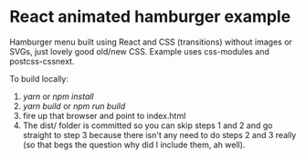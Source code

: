 # React animated hamburger example
Hamburger menu built using React and CSS (transitions) without images or SVGs, just lovely good old/new CSS.
Example uses css-modules and postcss-cssnext.

To build locally: 
1. *yarn* or *npm install*
2. *yarn build* or *npm run build*
3. fire up that browser and point to index.html
4. The dist/ folder is committed so you can skip steps 1 and 2 and go straight to step 3 because there isn't any need to do steps 2 and 3 really (so that begs the question why did I include them, ah well). 
